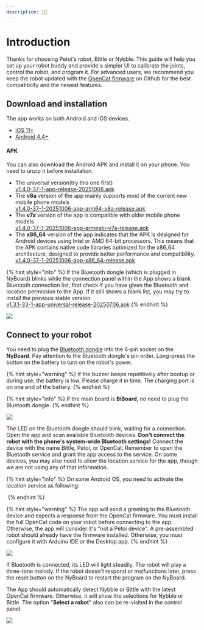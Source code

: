 ```yaml
---
description: 📱🤖
---
```


# Introduction

Thanks for choosing Petoi's robot, Bittle or Nybble. This guide will help you set up your robot buddy and provide a simpler UI to calibrate the joints, control the robot, and program it. For advanced users, we recommend you keep the robot updated with the [OpenCat firmware](https://github.com/PetoiCamp/OpenCat) on Github for the best compatibility and the newest features.&#x20;

## Download and installation

The app works on both Android and iOS devices.

* [iOS 11+](https://apps.apple.com/us/app/petoi/id1581548095)
* [Android 4.4+](https://play.google.com/store/apps/details?id=com.petoi.petoiapp)

#### APK

You can also download the Android APK and install it on your phone. You need to unzip it before installation.&#x20;

* The universal version(try this one first)\
  [v1.4.0-37-1-app-release-20251006.apk](https://github.com/ling-shan/petoi/releases/download/v1.4.0/v1.4.0-37-1-app-release-20251006.apk)
* The **v8a** version of the app mainly supports most of the current new mobile phone models\
  [v1.4.0-37-1-20251006-app-arm64-v8a-release.apk](https://github.com/ling-shan/petoi/releases/download/v1.4.0/v1.4.0-37-1-20251006-app-arm64-v8a-release.apk)
* The **v7a** version of the app is compatible with older mobile phone models\
  [v1.4.0-37-1-20251006-app-armeabi-v7a-release.apk](https://github.com/ling-shan/petoi/releases/download/v1.4.0/v1.4.0-37-1-20251006-app-armeabi-v7a-release.apk)
* The **x86\_64** version of the app indicates that the APK is designed for Android devices using Intel or AMD 64-bit processors. This means that the APK contains native code libraries optimized for the x86\_64 architecture, designed to provide better performance and compatibility.\
  [v1.4.0-37-1-20251006-app-x86\_64-release.apk](https://github.com/ling-shan/petoi/releases/download/v1.4.0/v1.4.0-37-1-20251006-app-x86_64-release.apk)

{% hint style="info" %}
If the Bluetooth dongle (which is plugged in NyBoard) blinks while the connection panel within the App shows a blank Bluetooth connection list, first check if you have given the Bluetooth and location permission to the App. If it still shows a blank list, you may try to install the previous stable version. \
[v1.3.1-33-1-app-universal-release-20250706.apk](https://github.com/ling-shan/petoi/releases/download/v1.3.1/v1.3.1-33-1-app-release-20250706.apk)
{% endhint %}

![](<../.gitbook/assets/image (243).png>)

## Connect to your robot

You need to plug the [Bluetooth dongle](https://docs.petoi.com/modules/bluetooth-dual-mode) into the 6-pin socket on the **NyBoard**. Pay attention to the Bluetooth dongle's pin order. Long-press the button on the battery to turn on the robot's power.&#x20;

{% hint style="warning" %}
If the buzzer beeps repetitively after bootup or during use, the battery is low. Please charge it in time. The charging port is on one end of the battery.&#x20;
{% endhint %}

{% hint style="info" %}
If the main board is **BiBoard**, no need to plug the Bluetooth dongle.
{% endhint %}

![](../.gitbook/assets/blue.jpg)

The LED on the Bluetooth dongle should blink, waiting for a connection. Open the app and scan available Bluetooth devices. **Don't connect the robot with the phone's system-wide Bluetooth settings!** Connect the device with the name Bittle, Petoi, or OpenCat. Remember to open the Bluetooth service and grant the app access to the service. On some devices, you may also need to allow the location service for the app, though we are not using any of that information.

{% hint style="info" %}
On some Android OS, you need to activate the location service as following:

<img src="../.gitbook/assets/location service.png" alt="" data-size="original">
{% endhint %}

{% hint style="warning" %}
The app will send a greeting to the Bluetooth device and expects a response from the OpenCat firmware. You must install the full OpenCat code on your robot before connecting to the app. Otherwise, the app will consider it's "not a Petoi device". A pre-assembled robot should already have the firmware installed. Otherwise, you must configure it with Arduino IDE or the Desktop app.&#x20;
{% endhint %}

![](../.gitbook/assets/connectModel.png)

If Bluetooth is connected, its LED will light steadily. The robot will play a three-tone melody. If the robot doesn't respond or malfunctions later, press the reset button on the NyBoard to restart the program on the NyBoard.&#x20;

The App should automatically detect Nybble or Bittle with the latest OpenCat firmware. Otherwise, it will show the selections for Nybble or Bittle. The option "**Select a robot**" also can be re-visited in the control panel.

![](<../.gitbook/assets/Control_Cali_en (1).jpg>)
